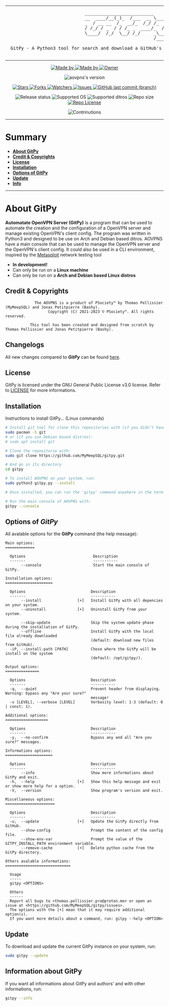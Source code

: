 <!--

#---[Metadata]--------------------------------------------------------------#
#  Filename ~ README.md                 [Created: 2023-04-24 | 11:00 - AM]  #
#                                       [Updated: 2023-04-24 | 11:00 - AM]  #
#---[Info]------------------------------------------------------------------#
#  A long description of the GitPy                                          #
#  Language ~ Markdown                                                      #
#---[Authors]---------------------------------------------------------------#
#  Thomas Pellissier (MyMeepSQL)                                            #
#  Jonas Petitpierre (Bashy)                                                #
#---[Operating System]------------------------------------------------------#
#  Developed for Linux                                                      #
#---[License]---------------------------------------------------------------#
#  GNU General Public License v3.0                                          #
#  -------------------------------                                          #
#                                                                           #
#  This program is free software; you can redistribute it and/or modify     #
#  it under the terms of the GNU General Public License as published by     #
#  the Free Software Foundation; either version 2 of the License, or        #
#  (at your option) any later version.                                      #
#                                                                           #
#  This program is distributed in the hope that it will be useful,          #
#  but WITHOUT ANY WARRANTY; without even the implied warranty of           #
#  MERCHANTABILITY or FITNESS FOR A PARTICULAR PURPOSE. See the             #
#  GNU General Public License for more details.                             #
#                                                                           #
#  You should have received a copy of the GNU General Public License along  #
#  with this program; if not, write to the Free Software Foundation, Inc.,  #
#  51 Franklin Street, Fifth Floor, Boston, MA 02110-1301 USA.              #
#---------------------------------------------------------------------------#

-->

---

<pre>
                              __________________________         
                              __  ____/__(_)_  /___  __ \____  __
                              _  / __ __  /_  __/_  /_/ /_  / / /
                              / /_/ / _  / / /_ _  ____/_  /_/ / 
                              \____/  /_/  \__/ /_/     _\__, /  
                                                        /____/ 

  GitPy - A Python3 tool for search and download a GitHub's repository directly in the terminal

</pre>

---

<!--
Liens à modifier
-->

<!--  [ Authors ] -->
<p align="center">
    <a href="https://github.com/MyMeepSQL">
        <img src="https://img.shields.io/badge/Made%20by-Thomas%20Pellissier%20(MyMeepSQL)-important?style=for-the-badge" alt="Made by">
    <a href="https://github.com/jonas52">
        <img src="https://img.shields.io/badge/Made%20by-Jonas%20Petitpierre%20(Bashy)-important?style=for-the-badge" alt="Made by">
    </a>
    <a href="https://github.com/PentestSociety">
        <img src="https://img.shields.io/badge/Owner-©%20PSociety™%20(MyMeepSQL)-important?style=for-the-badge" alt="Owner">
    </a>
</p>

<!--  [ Version ] -->
<p align="center">
    <img src="https://img.shields.io/badge/Version-0.0.0.1-success?style=for-the-badge" alt="aovpns's version">
</p>

<!--  [ Informations about this repositorie ] -->
<p align="center">
    <a href="https://github.com/MyMeepSQL/aovpns/stargazers">
        <img src="https://img.shields.io/github/stars/MyMeepSQL/GitPy?style=for-the-badge&color=success" alt="Stars">
    </a>
    <a href="https://github.com/MyMeepSQL/aovpns/network/members">
        <img src="https://img.shields.io/github/forks/MyMeepSQL/GitPy?color=cyan&style=for-the-badge&color=success" alt="Forks">
    </a>
    <a href="https://github.com/MyMeepSQL/aovpns/watchers">
        <img src="https://img.shields.io/github/watchers/MyMeepSQL/GitPy?color=cyan&style=for-the-badge&color=success" alt="Watchers">
    </a>
    <a href="https://github.com/MyMeepSQL/aovpns/issues">
        <img src="https://img.shields.io/github/issues/MyMeepSQL/GitPy?color=success&style=for-the-badge" alt="Issues">
    </a>
    <a href="https://github.com/MyMeepSQL/aovpns/issues">
        <img src="https://img.shields.io/github/last-commit/MyMeepSQL/GitPy/master?color=success&style=for-the-badge" alt="GitHub last commit (branch)">
    </a>

</p>

<!--  [ More informations ] -->
<p align="center">
    <img src="https://img.shields.io/badge/Release%20status-In%20Development-informational?style=for-the-badge" alt="Release status">
    <img src="https://img.shields.io/badge/Supported%20OS-Linux-informational?style=for-the-badge" alt="Supported OS">
    <img src="https://img.shields.io/badge/Supported%20distros-Arch%20&%20Debian%20based-informational?style=for-the-badge" alt="Supported ditros">
    <img src="https://img.shields.io/github/repo-size/MyMeepSQL/aovpns?color=informational&style=for-the-badge" alt="Repo size">
    <a href="https://github.com/MyMeepSQL/aovpns/blob/test_v1/LICENSE">
        <img src="https://img.shields.io/github/license/MyMeepSQL/aovpns?color=informational&style=for-the-badge" alt="Repo License" >
    </a>
</p>

<!--  [ Contribution ] -->
<p align="center">
    <img src="https://img.shields.io/badge/Contributions-Open!-green?style=for-the-badge" alt="Contrinutions">
</p>

---

# **Summary**

- [**About GitPy**](#about-GitPy)
- [**Credit & Copyrights**](#credit--copyrights)
- [**License**](#license)
- [**Installation**](#installation)
- [**Options of GitPy**](#options-of-GitPy)
- [**Update**](#update)
- [**Info**](#information-about-GitPy)

---

# **About GitPy**

**Automatate OpenVPN Server (GitPy)** is a program that can be used to automate the creation and the configuration of a OpenVPN server and manage existing OpenVPN's client config. The program was written in Python3 and designed to be use on Arch and Debian based ditros. AOVPNS have a main console that can be used to manage the OpenVPN server and the OpenVPN's client config. It could also be used in a CLI environment, inspired by the [Metasploit](https://github.com/rapid7/metasploit-framework) network testing tool

- **In development!**
- Can only be run on a **Linux machine**
- Can only be run on a  **Arch and Debian based Linux distros**

## **Credit & Copyrights**

```
             The AOVPNS is a product of PSociety™ by Thomas Pellissier (MyMeepSQL) and Jonas Petitpierre (Bashy).
                   Copyright (C) 2021-2023 © PSociety™. All rights reserved.

           This tool has been created and designed from scratch by Thomas Pellissier and Jonas Petitpierre (Bashy).
```

## **Changelogs**

All new changes compared to _**GitPy**_ can be found [here](src/docs/CHANGELOG.md).

## **License**

GitPy is licensed under the GNU General Public License v3.0 license. Refer to [LICENSE](LICENSE) for more informations.

## **Installation**

Instructions to install GitPy... (Linux commands)

```bash
# Install git tool for clone this repositories with (if you didn’t have it):
sudo pacman -S git
# or (if you use Debian based distros):
# sudo apt install git

# Clone the repositorie with:
sudo git clone https://github.com/MyMeepSQL/gitpy.git

# And go in its directory
cd gitpy

# To install AOVPNS on your system, run:
sudo python3 gitpy.py --install

# Once installed, you can run the 'gitpy' command anywhere in the terminal

# Run the main console of AOVPNS with:
gitpy --console
```

## Options of _GitPy_

All avalable options for the **GitPy** command (the help message):

```
Main options:
=============

  Options                              Description
  -------                              -----------
       --console                       Start the main console of GitPy.

Installation options:
=====================

  Options                             Description
  -------                             -----------
       --install                [+]   Install GitPy with all depencies on your system.
       --uninstall              [+]   Uninstall GitPy from your system.
 
       --skip-update                  Skip the system update phase during the installation of GitPy.
       --offline                      Install GitPy with the local file already downloaded
                                      (default: download new files from GitHub).
  -iP, --install-path [PATH]          Chose where the GitPy will be install on the system
                                      (default: /opt/gitpy/).

Output options:
===============

  Options                             Description
  -------                             -----------
  -q,  --quiet                        Prevent header from displaying. Warning: bypass any "Are your sure?"
                                      message!
  -v [LEVEL], --verbose [LEVEL]       Verbosity level: 1-3 (default: 0 | const: 1).

Additional options:
===================

  Options                             Description
  -------                             -----------
  -y,  --no-confirm                   Bypass any and all "Are you sure?" messages.

Informations options:
=====================

  Options                             Description
  -------                             -----------
       --info                         Show more informations about GitPy and exit.
  -h,  --help                   [+]   Show this help message and exit or show more help for a option.
  -V,  --version                      Show program's version and exit.

Miscellaneous options:
======================

  Options                             Description
  -------                             -----------
  -u,  --update                 [+]   Update the GitPy directly from GitHub.
       --show-config                  Prompt the content of the config file.
       --show-env-var                 Prompt the value of the GITPY_INSTALL_PATH environment variable.
       --remove-cache           [+]   Delete python cache from the GitPy directory.

Others avalable informations:
=============================

  Usage 
  ----- 
  gitpy <OPTIONS>

  Others
  ------
  Report all bugs to <thomas.pellissier.pro@proton.me> or open an issue at <https://github.com/MyMeepSQL/gitpy/issues>.
  The options with the [+] mean that it may require additional option(s).
  If you want more details about a command, run: gitpy --help <OPTION>
```

## **Update**

To download and update the current GitPy instance on your system, run:

```bash
sudo gitpy --update
```

## **Information about GitPy**

If you want all informations about GitPy and authors' and with other informations, run:

```bash
gitpy --info
```

